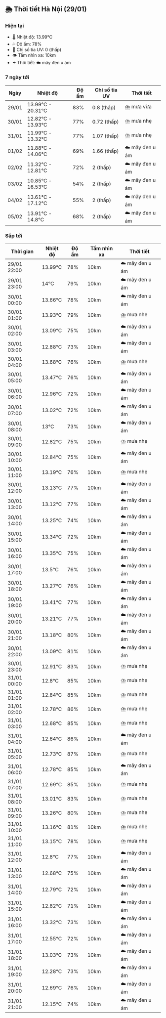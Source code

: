 ## 🌦️ Thời tiết Hà Nội (29/01)

### Hiện tại

- 🌡️ Nhiệt độ: 13.99℃
- 💦 Độ ẩm: 78%
- 🌟 Chỉ số tia UV: 0 (thấp)
- 👁️ Tầm nhìn xa: 10km
- ☂️ Thời tiết: ☁️ mây đen u ám

### 7 ngày tới

| Ngày | Nhiệt độ | Độ ẩm | Chỉ số tia UV | Thời tiết |
| --- | --- | --- | --- | --- |
| 29/01 | 13.99℃ - 20.31℃ | 83% | 0.8 (thấp) | ⛈️ mưa vừa |
| 30/01 | 12.82℃ - 13.93℃ | 77% | 0.72 (thấp) | ⛈️ mưa nhẹ |
| 31/01 | 11.99℃ - 13.32℃ | 77% | 1.07 (thấp) | ⛈️ mưa nhẹ |
| 01/02 | 11.88℃ - 14.06℃ | 69% | 1.66 (thấp) | ☁️ mây đen u ám |
| 02/02 | 11.32℃ - 12.81℃ | 72% | 2 (thấp) | ☁️ mây đen u ám |
| 03/02 | 10.85℃ - 16.53℃ | 54% | 2 (thấp) | ☁️ mây đen u ám |
| 04/02 | 13.61℃ - 17.12℃ | 55% | 2 (thấp) | ☁️ mây đen u ám |
| 05/02 | 13.91℃ - 14.8℃ | 68% | 2 (thấp) | ☁️ mây đen u ám |

### Sắp tới

| Thời gian | Nhiệt độ | Độ ẩm | Tầm nhìn xa | Thời tiết |
| --- | --- | --- | --- | --- |
| 29/01 22:00 | 13.99℃ | 78% | 10km | ☁️ mây đen u ám |
| 29/01 23:00 | 14℃ | 79% | 10km | ☁️ mây đen u ám |
| 30/01 00:00 | 13.66℃ | 78% | 10km | ☁️ mây đen u ám |
| 30/01 01:00 | 13.93℃ | 79% | 10km | ⛈️ mưa nhẹ |
| 30/01 02:00 | 13.09℃ | 75% | 10km | ☁️ mây đen u ám |
| 30/01 03:00 | 12.88℃ | 73% | 10km | ☁️ mây đen u ám |
| 30/01 04:00 | 13.68℃ | 76% | 10km | ⛈️ mưa nhẹ |
| 30/01 05:00 | 13.47℃ | 76% | 10km | ☁️ mây đen u ám |
| 30/01 06:00 | 12.96℃ | 72% | 10km | ☁️ mây đen u ám |
| 30/01 07:00 | 13.02℃ | 72% | 10km | ☁️ mây đen u ám |
| 30/01 08:00 | 13℃ | 73% | 10km | ☁️ mây đen u ám |
| 30/01 09:00 | 12.82℃ | 75% | 10km | ⛈️ mưa nhẹ |
| 30/01 10:00 | 12.84℃ | 75% | 10km | ☁️ mây đen u ám |
| 30/01 11:00 | 13.19℃ | 76% | 10km | ⛈️ mưa nhẹ |
| 30/01 12:00 | 13.13℃ | 77% | 10km | ☁️ mây đen u ám |
| 30/01 13:00 | 13.12℃ | 77% | 10km | ☁️ mây đen u ám |
| 30/01 14:00 | 13.25℃ | 74% | 10km | ☁️ mây đen u ám |
| 30/01 15:00 | 13.34℃ | 72% | 10km | ☁️ mây đen u ám |
| 30/01 16:00 | 13.35℃ | 75% | 10km | ☁️ mây đen u ám |
| 30/01 17:00 | 13.5℃ | 76% | 10km | ☁️ mây đen u ám |
| 30/01 18:00 | 13.27℃ | 76% | 10km | ☁️ mây đen u ám |
| 30/01 19:00 | 13.41℃ | 77% | 10km | ☁️ mây đen u ám |
| 30/01 20:00 | 13.21℃ | 77% | 10km | ☁️ mây đen u ám |
| 30/01 21:00 | 13.18℃ | 80% | 10km | ☁️ mây đen u ám |
| 30/01 22:00 | 13.09℃ | 81% | 10km | ☁️ mây đen u ám |
| 30/01 23:00 | 12.91℃ | 83% | 10km | ⛈️ mưa nhẹ |
| 31/01 00:00 | 12.8℃ | 85% | 10km | ⛈️ mưa nhẹ |
| 31/01 01:00 | 12.84℃ | 85% | 10km | ⛈️ mưa nhẹ |
| 31/01 02:00 | 12.78℃ | 86% | 10km | ⛈️ mưa nhẹ |
| 31/01 03:00 | 12.68℃ | 85% | 10km | ⛈️ mưa nhẹ |
| 31/01 04:00 | 12.64℃ | 86% | 10km | ☁️ mây đen u ám |
| 31/01 05:00 | 12.73℃ | 87% | 10km | ⛈️ mưa nhẹ |
| 31/01 06:00 | 12.78℃ | 85% | 10km | ☁️ mây đen u ám |
| 31/01 07:00 | 12.69℃ | 85% | 10km | ⛈️ mưa nhẹ |
| 31/01 08:00 | 13.01℃ | 83% | 10km | ⛈️ mưa nhẹ |
| 31/01 09:00 | 13.26℃ | 80% | 10km | ⛈️ mưa nhẹ |
| 31/01 10:00 | 13.16℃ | 81% | 10km | ⛈️ mưa nhẹ |
| 31/01 11:00 | 13.15℃ | 78% | 10km | ⛈️ mưa nhẹ |
| 31/01 12:00 | 12.8℃ | 77% | 10km | ☁️ mây đen u ám |
| 31/01 13:00 | 12.68℃ | 75% | 10km | ☁️ mây đen u ám |
| 31/01 14:00 | 12.79℃ | 72% | 10km | ☁️ mây đen u ám |
| 31/01 15:00 | 12.82℃ | 71% | 10km | ☁️ mây đen u ám |
| 31/01 16:00 | 13.32℃ | 73% | 10km | ☁️ mây đen u ám |
| 31/01 17:00 | 12.55℃ | 72% | 10km | ☁️ mây đen u ám |
| 31/01 18:00 | 13.03℃ | 73% | 10km | ☁️ mây đen u ám |
| 31/01 19:00 | 12.28℃ | 73% | 10km | ☁️ mây đen u ám |
| 31/01 20:00 | 12.69℃ | 76% | 10km | ☁️ mây đen u ám |
| 31/01 21:00 | 12.15℃ | 74% | 10km | ☁️ mây đen u ám |
